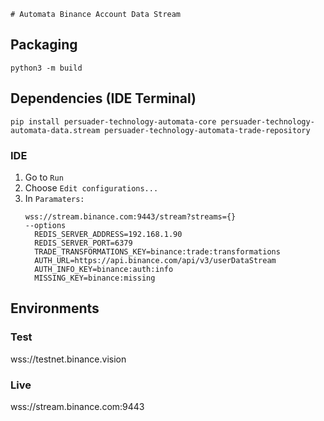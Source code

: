    # Automata Binance Account Data Stream

## Packaging
`python3 -m build`

## Dependencies (IDE Terminal)
`pip install persuader-technology-automata-core persuader-technology-automata-data.stream persuader-technology-automata-trade-repository`

### IDE
1. Go to `Run`
2. Choose `Edit configurations...`
3. In `Paramaters:` 
   ```
   wss://stream.binance.com:9443/stream?streams={} 
   --options 
     REDIS_SERVER_ADDRESS=192.168.1.90 
     REDIS_SERVER_PORT=6379 
     TRADE_TRANSFORMATIONS_KEY=binance:trade:transformations  
     AUTH_URL=https://api.binance.com/api/v3/userDataStream 
     AUTH_INFO_KEY=binance:auth:info  
     MISSING_KEY=binance:missing
   ```

## Environments

### Test
wss://testnet.binance.vision

### Live
wss://stream.binance.com:9443
